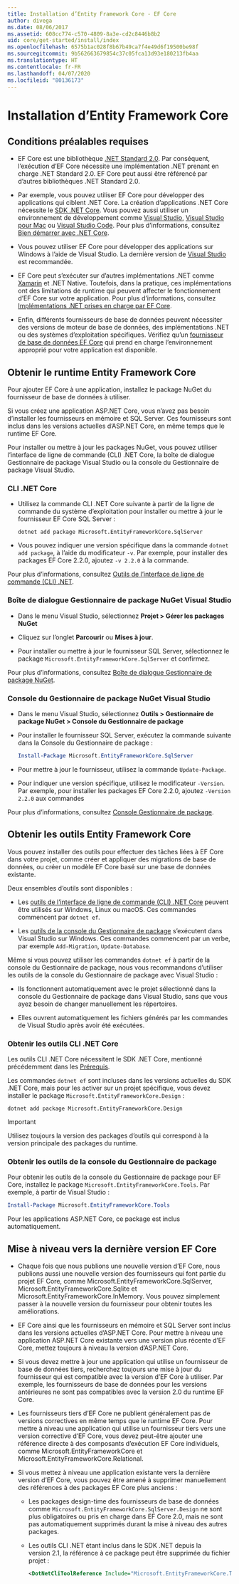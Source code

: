 ```yaml
---
title: Installation d’Entity Framework Core - EF Core
author: divega
ms.date: 08/06/2017
ms.assetid: 608cc774-c570-4809-8a3e-cd2c8446b8b2
uid: core/get-started/install/index
ms.openlocfilehash: 6575b1ac028f8b67b49ca7f4e49d6f19500be98f
ms.sourcegitcommit: 9b562663679854c37c05fca13d93e180213fb4aa
ms.translationtype: HT
ms.contentlocale: fr-FR
ms.lasthandoff: 04/07/2020
ms.locfileid: "80136173"
---
```

# <a name="installing-entity-framework-core"></a>Installation d’Entity Framework Core

## <a name="prerequisites"></a>Conditions préalables requises

* EF Core est une bibliothèque [.NET Standard 2.0](/dotnet/standard/net-standard). Par conséquent, l’exécution d’EF Core nécessite une implémentation .NET prenant en charge .NET Standard 2.0. EF Core peut aussi être référencé par d’autres bibliothèques .NET Standard 2.0.

* Par exemple, vous pouvez utiliser EF Core pour développer des applications qui ciblent .NET Core. La création d’applications .NET Core nécessite le [SDK .NET Core](https://dotnet.microsoft.com/download). Vous pouvez aussi utiliser un environnement de développement comme [Visual Studio](https://visualstudio.microsoft.com/vs), [Visual Studio pour Mac](https://visualstudio.microsoft.com/vs/mac) ou [Visual Studio Code](https://code.visualstudio.com). Pour plus d’informations, consultez [Bien démarrer avec .NET Core](/dotnet/core/get-started).

* Vous pouvez utiliser EF Core pour développer des applications sur Windows à l’aide de Visual Studio. La dernière version de [Visual Studio](https://visualstudio.microsoft.com/vs) est recommandée.

* EF Core peut s’exécuter sur d’autres implémentations .NET comme [Xamarin](https://dotnet.microsoft.com/apps/xamarin) et .NET Native. Toutefois, dans la pratique, ces implémentations ont des limitations de runtime qui peuvent affecter le fonctionnement d’EF Core sur votre application. Pour plus d’informations, consultez [Implémentations .NET prises en charge par EF Core](xref:core/platforms/index).

* Enfin, différents fournisseurs de base de données peuvent nécessiter des versions de moteur de base de données, des implémentations .NET ou des systèmes d’exploitation spécifiques. Vérifiez qu’un [fournisseur de base de données EF Core](xref:core/providers/index) qui prend en charge l’environnement approprié pour votre application est disponible.

## <a name="get-the-entity-framework-core-runtime"></a>Obtenir le runtime Entity Framework Core

Pour ajouter EF Core à une application, installez le package NuGet du fournisseur de base de données à utiliser.

Si vous créez une application ASP.NET Core, vous n’avez pas besoin d’installer les fournisseurs en mémoire et SQL Server. Ces fournisseurs sont inclus dans les versions actuelles d’ASP.NET Core, en même temps que le runtime EF Core.  

Pour installer ou mettre à jour les packages NuGet, vous pouvez utiliser l’interface de ligne de commande (CLI) .NET Core, la boîte de dialogue Gestionnaire de package Visual Studio ou la console du Gestionnaire de package Visual Studio.

### <a name="net-core-cli"></a>CLI .NET Core

* Utilisez la commande CLI .NET Core suivante à partir de la ligne de commande du système d’exploitation pour installer ou mettre à jour le fournisseur EF Core SQL Server :

  ```dotnetcli
  dotnet add package Microsoft.EntityFrameworkCore.SqlServer
  ```

* Vous pouvez indiquer une version spécifique dans la commande `dotnet add package`, à l’aide du modificateur `-v`. Par exemple, pour installer des packages EF Core 2.2.0, ajoutez `-v 2.2.0` à la commande.

Pour plus d’informations, consultez [Outils de l’interface de ligne de commande (CLI) .NET](/dotnet/core/tools/).

### <a name="visual-studio-nuget-package-manager-dialog"></a>Boîte de dialogue Gestionnaire de package NuGet Visual Studio

* Dans le menu Visual Studio, sélectionnez **Projet > Gérer les packages NuGet**

* Cliquez sur l’onglet **Parcourir** ou **Mises à jour**.

* Pour installer ou mettre à jour le fournisseur SQL Server, sélectionnez le package `Microsoft.EntityFrameworkCore.SqlServer` et confirmez.

Pour plus d’informations, consultez [Boîte de dialogue Gestionnaire de package NuGet](/nuget/tools/package-manager-ui).

### <a name="visual-studio-nuget-package-manager-console"></a>Console du Gestionnaire de package NuGet Visual Studio

* Dans le menu Visual Studio, sélectionnez **Outils > Gestionnaire de package NuGet > Console du Gestionnaire de package**

* Pour installer le fournisseur SQL Server, exécutez la commande suivante dans la Console du Gestionnaire de package :

  ``` PowerShell  
  Install-Package Microsoft.EntityFrameworkCore.SqlServer
  ```

* Pour mettre à jour le fournisseur, utilisez la commande `Update-Package`.

* Pour indiquer une version spécifique, utilisez le modificateur `-Version`. Par exemple, pour installer les packages EF Core 2.2.0, ajoutez `-Version 2.2.0` aux commandes

Pour plus d’informations, consultez [Console Gestionnaire de package](/nuget/tools/package-manager-console).

## <a name="get-the-entity-framework-core-tools"></a>Obtenir les outils Entity Framework Core

Vous pouvez installer des outils pour effectuer des tâches liées à EF Core dans votre projet, comme créer et appliquer des migrations de base de données, ou créer un modèle EF Core basé sur une base de données existante.

Deux ensembles d’outils sont disponibles :

* Les [outils de l’interface de ligne de commande (CLI) .NET Core](xref:core/miscellaneous/cli/dotnet) peuvent être utilisés sur Windows, Linux ou macOS. Ces commandes commencent par `dotnet ef`.

* Les [outils de la console du Gestionnaire de package](xref:core/miscellaneous/cli/powershell) s’exécutent dans Visual Studio sur Windows. Ces commandes commencent par un verbe, par exemple `Add-Migration`, `Update-Database`.

Même si vous pouvez utiliser les commandes `dotnet ef` à partir de la console du Gestionnaire de package, nous vous recommandons d’utiliser les outils de la console du Gestionnaire de package avec Visual Studio :

* Ils fonctionnent automatiquement avec le projet sélectionné dans la console du Gestionnaire de package dans Visual Studio, sans que vous ayez besoin de changer manuellement les répertoires.  

* Elles ouvrent automatiquement les fichiers générés par les commandes de Visual Studio après avoir été exécutées.

<a name="cli"></a>

### <a name="get-the-net-core-cli-tools"></a>Obtenir les outils CLI .NET Core

Les outils CLI .NET Core nécessitent le SDK .NET Core, mentionné précédemment dans les [Prérequis](#prerequisites).

Les commandes `dotnet ef` sont incluses dans les versions actuelles du SDK .NET Core, mais pour les activer sur un projet spécifique, vous devez installer le package `Microsoft.EntityFrameworkCore.Design` :

```dotnetcli
dotnet add package Microsoft.EntityFrameworkCore.Design
```

> [!IMPORTANT]
> Utilisez toujours la version des packages d’outils qui correspond à la version principale des packages du runtime.

### <a name="get-the-package-manager-console-tools"></a>Obtenir les outils de la console du Gestionnaire de package

Pour obtenir les outils de la console du Gestionnaire de package pour EF Core, installez le package `Microsoft.EntityFrameworkCore.Tools`. Par exemple, à partir de Visual Studio :

``` PowerShell
Install-Package Microsoft.EntityFrameworkCore.Tools
```

Pour les applications ASP.NET Core, ce package est inclus automatiquement.

## <a name="upgrading-to-the-latest-ef-core"></a>Mise à niveau vers la dernière version EF Core

* Chaque fois que nous publions une nouvelle version d’EF Core, nous publions aussi une nouvelle version des fournisseurs qui font partie du projet EF Core, comme Microsoft.EntityFrameworkCore.SqlServer, Microsoft.EntityFrameworkCore.Sqlite et Microsoft.EntityFrameworkCore.InMemory. Vous pouvez simplement passer à la nouvelle version du fournisseur pour obtenir toutes les améliorations.

* EF Core ainsi que les fournisseurs en mémoire et SQL Server sont inclus dans les versions actuelles d’ASP.NET Core. Pour mettre à niveau une application ASP.NET Core existante vers une version plus récente d’EF Core, mettez toujours à niveau la version d’ASP.NET Core.

* Si vous devez mettre à jour une application qui utilise un fournisseur de base de données tiers, recherchez toujours une mise à jour du fournisseur qui est compatible avec la version d’EF Core à utiliser. Par exemple, les fournisseurs de base de données pour les versions antérieures ne sont pas compatibles avec la version 2.0 du runtime EF Core.

* Les fournisseurs tiers d’EF Core ne publient généralement pas de versions correctives en même temps que le runtime EF Core. Pour mettre à niveau une application qui utilise un fournisseur tiers vers une version corrective d’EF Core, vous devez peut-être ajouter une référence directe à des composants d’exécution EF Core individuels, comme Microsoft.EntityFrameworkCore et Microsoft.EntityFrameworkCore.Relational.

* Si vous mettez à niveau une application existante vers la dernière version d’EF Core, vous pouvez être amené à supprimer manuellement des références à des packages EF Core plus anciens :

  * Les packages design-time des fournisseurs de base de données comme `Microsoft.EntityFrameworkCore.SqlServer.Design` ne sont plus obligatoires ou pris en charge dans EF Core 2.0, mais ne sont pas automatiquement supprimés durant la mise à niveau des autres packages.

  * Les outils CLI .NET étant inclus dans le SDK .NET depuis la version 2.1, la référence à ce package peut être supprimée du fichier projet :

    ``` xml
    <DotNetCliToolReference Include="Microsoft.EntityFrameworkCore.Tools.DotNet" Version="2.0.0" />
    ```
